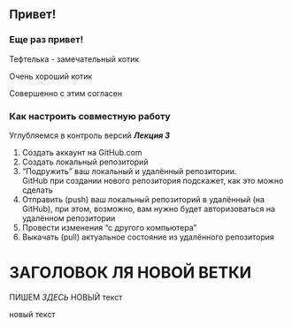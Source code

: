 ##  Привет!
### Еще раз привет!

Тефтелька - замечательный котик

Очень хороший котик

Совершенно с этим согласен
### Как настроить совместную работу
Углубляемся в контроль версий  _**Лекция 3**_
1. Создать аккаунт на GitHub.com
2. Создать локальный репозиторий
3. “Подружить” ваш локальный и удалённый репозитории.  
GitHub при создании нового репозитория подскажет, как это можно сделать
4. Отправить (push) ваш локальный репозиторий в удалённый (на GitHub), при этом, возможно, 
вам нужно будет авторизоваться на удалённом репозитории
5. Провести изменения “с другого компьютера”
6. Выкачать (pull) актуальное состояние из удалённого репозитория

# ЗАГОЛОВОК ЛЯ НОВОЙ ВЕТКИ

ПИШЕМ *ЗДЕСЬ* НОВЫЙ текст

новый текст

